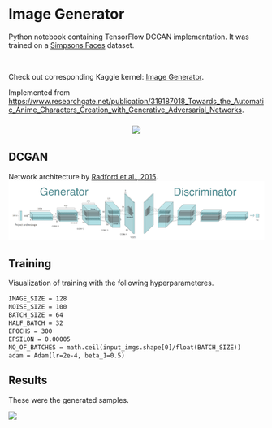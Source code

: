 # Image Generator

Python notebook containing TensorFlow DCGAN implementation. It was trained on a [Simpsons Faces](https://www.kaggle.com/kostastokis/simpsons-faces) dataset.

<br>

Check out corresponding Kaggle kernel: [Image Generator](https://www.kaggle.com/greg115/image-generator-dcgan-the-simpsons-dataset).

Implemented from https://www.researchgate.net/publication/319187018_Towards_the_Automatic_Anime_Characters_Creation_with_Generative_Adversarial_Networks.

<h3 align="center">
  <img src="homer.gif">
</h3>

## DCGAN
Network architecture by [Radford et al., 2015](https://arxiv.org/abs/1511.06434).
<img src="model.png">

## Training
Visualization of training with the following hyperparameteres.

	IMAGE_SIZE = 128
	NOISE_SIZE = 100
	BATCH_SIZE = 64
	HALF_BATCH = 32
	EPOCHS = 300
	EPSILON = 0.00005
	NO_OF_BATCHES = math.ceil(input_imgs.shape[0]/float(BATCH_SIZE))
	adam = Adam(lr=2e-4, beta_1=0.5)


## Results

These were the generated samples.

<img src="final_grid.png">

